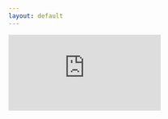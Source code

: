 ```yaml
---
layout: default
---
```


<div><iframe frameBorder='0' src='http://a.tiles.mapbox.com/v3/uli.i4o18aa2/attribution,zoomwheel.html'></iframe></div>


